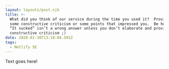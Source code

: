 ```yaml
---
layout: layouts/post.njk
title: >-
  What did you think of our service during the time you used it?  Provide either
  some constructive criticism or some points that impressed you.  Be honest! 
  “It sucked” isn’t a wrong answer unless you don’t elaborate and provide some
  constructive criticism ;)
date: 2020-01-30T13:18:04.591Z
tags:
  - Netlify SE
---
```

Text goes here!
